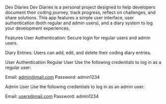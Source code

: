 Dev Diaries
Dev Diaries is a personal project designed to help developers document their coding journey, track progress, reflect on challenges, and share solutions. This app features a simple user interface, user authentication (both regular and admin users), and a diary system to log your development experiences.

Features
User Authentication: Secure login for regular users and admin users.

Diary Entries: Users can add, edit, and delete their coding diary entries.

User Authentication
Regular User
Use the following credentials to log in as a regular user:

Email: admin@mail.com
Password: admin1234

Admin User
Use the following credentials to log in as an admin user:

Email: users@mail.com
Password: admin1234